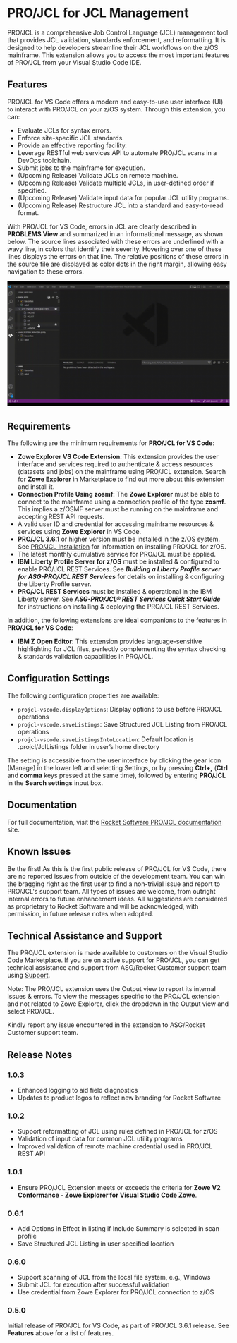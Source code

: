 # PRO/JCL for JCL Management

PRO/JCL is a comprehensive Job Control Language (JCL) management tool that provides JCL validation, standards enforcement, and reformatting. It is designed to help developers streamline their JCL workflows on the z/OS mainframe. This extension allows you to access the most important features of PRO/JCL from your Visual Studio Code IDE.

## Features

PRO/JCL for VS Code offers a modern and easy-to-use user interface (UI) to interact with PRO/JCL on your z/OS system. Through this extension, you can:

* Evaluate JCLs for syntax errors.
* Enforce site-specific JCL standards.
* Provide an effective reporting facility.
* Leverage RESTful web services API to automate PRO/JCL scans in a DevOps toolchain.
* Submit jobs to the mainframe for execution.
* (Upcoming Release) Validate JCLs on remote machine.
* (Upcoming Release) Validate multiple JCLs, in user-defined order if specified.
* (Upcoming Release) Validate input data for popular JCL utility programs.
* (Upcoming Release) Restructure JCL into a standard and easy-to-read format.

With PRO/JCL for VS Code, errors in JCL are clearly described in **PROBLEMS View** and summarized in an informational message, as shown below. The source lines associated with these errors are underlined with a wavy line, in colors that identify their severity. Hovering over one of these lines displays the errors on that line. The relative positions of these errors in the source file are displayed as color dots in the right margin, allowing easy navigation to these errors.

![Result of JCL Scan](resources/animated_scan_result_demo.gif "Result of JCL Scan")

## Requirements

The following are the minimum requirements for **PRO/JCL for VS Code**:

* **Zowe Explorer VS Code Extension**: This extension provides the user interface and services required to authenticate & access resources (datasets and jobs) on the mainframe using PRO/JCL extension. Search for **Zowe Explorer** in Marketplace to find out more about this extension and install it.
* **Connection Profile Using zosmf**: The **Zowe Explorer** must be able to connect to the mainframe using a connection profile of the type **zosmf**. This implies a z/OSMF server must be running on the mainframe and accepting REST API requests.
* A valid user ID and credential for accessing mainframe resources & services using **Zowe Explorer** in VS Code.
* **PRO/JCL 3.6.1** or higher version must be installed in the z/OS system. See [PRO/JCL Installation](https://docs.rocketsoftware.com/bundle/xej1650909120830/page/cpn1644077472909.html) for information on installing PRO/JCL for z/OS.
* The latest monthly cumulative service for PRO/JCL must be applied.
* **IBM Liberty Profile Server for z/OS** must be installed & configured to enable PRO/JCL REST Services. See ***Building a Liberty Profile server for ASG-PRO/JCL REST Services*** for details on installing & configuring the Liberty Profile server.
* **PRO/JCL REST Services** must be installed & operational in the IBM Liberty server. See ***ASG-PRO/JCL® REST Services Quick Start Guide*** for instructions on installing & deploying the PRO/JCL REST Services.

In addition, the following extensions are ideal companions to the features in **PRO/JCL for VS Code**:

* **IBM Z Open Editor**: This extension provides language-sensitive highlighting for JCL files, perfectly complementing the syntax checking & standards validation capabilities in PRO/JCL.

## Configuration Settings

The following configuration properties are available:

* `projcl-vscode.displayOptions`: Display options to use before PRO/JCL operations
* `projcl-vscode.saveListings`: Save Structured JCL Listing from PRO/JCL operations
* `projcl-vscode.saveListingsIntoLocation`: Default location is .projcl/JclListings folder in user’s home directory

The setting is accessible from the user interface by clicking the gear icon (Manage) in the lower left and selecting Settings, or by pressing **Ctrl+,** (**Ctrl** and **comma** keys pressed at the same time), followed by entering **PRO/JCL** in the **Search settings** input box.

## Documentation

For full documentation, visit the [Rocket Software PRO/JCL documentation](https://docs.rocketsoftware.com/bundle/xej1650909120830/page/ciq1652427061174.html) site.

## Known Issues

Be the first! As this is the first public release of PRO/JCL for VS Code, there are no reported issues from outside of the development team. You can win the bragging right as the first user to find a non-trivial issue and report to PRO/JCL's support team. All types of issues are welcome, from outright internal errors to future enhancement ideas. All suggestions are considered as proprietary to Rocket Software and will be acknowledged, with permission, in future release notes when adopted.

## Technical Assistance and Support

The PRO/JCL extension is made available to customers on the Visual Studio Code Marketplace. If you are on active support for PRO/JCL, you can get technical assistance and support from ASG/Rocket Customer support team using [Support](https://www.asg.com/en/Support/Access-Login.aspx).

Note: The PRO/JCL extension uses the Output view to report its internal issues & errors. To view the messages specific to the PRO/JCL extension and not related to Zowe Explorer, click the dropdown in the Output view and select PRO/JCL.

Kindly report any issue encountered in the extension to ASG/Rocket Customer support team.

## Release Notes

### 1.0.3

* Enhanced logging to aid field diagnostics
* Updates to product logos to reflect new branding for Rocket Software

### 1.0.2

* Support reformatting of JCL using rules defined in PRO/JCL for z/OS
* Validation of input data for common JCL utility programs
* Improved validation of remote machine credential used in PRO/JCL REST API

### 1.0.1

* Ensure PRO/JCL Extension meets or exceeds the criteria for **Zowe V2 Conformance - Zowe Explorer for Visual Studio Code Zowe**.

### 0.6.1

* Add Options in Effect in listing if Include Summary is selected in scan profile
* Save Structured JCL Listing in user specified location

### 0.6.0

* Support scanning of JCL from the local file system, e.g., Windows
* Submit JCL for execution after successful validation
* Use credential from Zowe Explorer for PRO/JCL connection to z/OS

### 0.5.0

Initial release of PRO/JCL for VS Code, as part of PRO/JCL 3.6.1 release. See **Features** above for a list of features.
